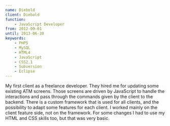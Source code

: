 ```yaml
---
name: Diebold
client: Diebold
function:
    - JavaScript Developer
from: 2012-09-01
until: 2013-06-30
keywords:
    - PHP5
    - MySQL
    - HTML4
    - JavaScript
    - CSS2.1
    - Subversion
    - Eclipse
---
```

My first client as a freelance developer. They hired me for updating some existing ATM screens.
Those screens are driven by JavaScript to handle the interactions and pass through the commands
given by the client to the backend. There is a custom framework that is used for all clients, and
the possibility to adapt some features for each client. I worked mainly on the client feature side,
not on the framework. For some changes I had to use my HTML and CSS skills too, but that was very
basic.
